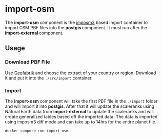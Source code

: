 # import-osm

The **import-osm** component is the [imposm3](https://github.com/omniscale/imposm3) based import container to import OSM PBF files into the **postgis** component.
It must run after the **import-external** component.

## Usage

### Download PBF File

Use [Geofabrik](http://download.geofabrik.de/index.html) and choose the extract
of your country or region. Download it and put it into the `./src/import` container.

### Import

The **import-osm** component will take the first PBF file in the `./import` folder
and will import it into **postgis**.
After that it will update the scaleranks using Natural Earth data from **import-external** to update the scaleranks and will create generalized tables based off
the imported data.
The data is imported using imposm3 diff mode and can take up to 14hrs for the entire planet file.

```
docker-compose run import-osm
```

